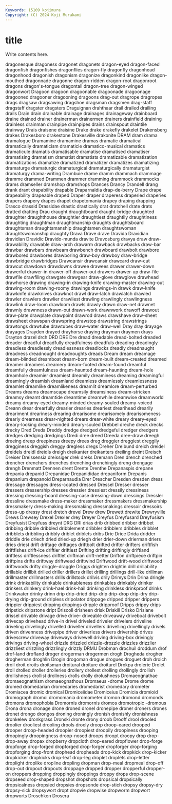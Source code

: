 ```yaml
---
Keywords: 15109 kojimura
Copyright: (C) 2024 Koji Murakami
---
```


# title

Write contents here.




dragonesque dragoness dragonet dragonets dragon-eyed dragon-faced dragonfish dragonfishes dragonflies dragon-fly
dragonfly dragonhead dragonhood dragonish dragonism dragonize dragonkind dragonlike dragon-mouthed dragonnade
dragonne dragon-ridden dragon-root dragonroot dragons dragon's-tongue dragontail dragon-tree dragon-winged dragonwort
Dragoon dragoon dragoonable dragoonade dragoonage dragooned dragooner dragooning dragoons drag-out
dragrope dragropes drags dragsaw dragsawing dragshoe dragsman dragsmen drag-staff dragstaff
dragster dragsters Draguignan drahthaar drail drailed drailing drails Drain drain
drainable drainage drainages drainageway drainboard draine drained drainer drainerman drainermen
drainers drainfield draining drainless drainman drainpipe drainpipes drains drainspout draintile
drainway Drais draisene draisine Drake drake drakefly drakelet Drakensberg drakes
Drakesboro drakestone Drakesville drakonite DRAM dram drama dramalogue Dramamine dramamine
dramas dramatic dramatical dramatically dramaticism dramaticle dramatico-musical dramatics dramaticule dramatis
dramatisable dramatise dramatised dramatiser dramatising dramatism dramatist dramatists dramatizable dramatization
dramatizations dramatize dramatized dramatizer dramatizes dramatizing dramaturge dramaturgic dramaturgical dramaturgically
dramaturgist dramaturgy drama-writing Drambuie drame dramm drammach drammage dramme drammed
Drammen drammer dramming drammock drammocks drams dramseller dramshop dramshops Drances
Drancy Drandell drang drank drant drapability drapable Draparnaldia drap-de-berry Drape
drape drapeability drapeable draped Draper draper draperess draperied draperies drapers
drapery drapes drapet drapetomania drapey draping drapping Drasco drassid Drassidae
drastic drastically drat dratchell drate drats dratted dratting Drau draught
draughtboard draught-bridge draughted draughter draughthouse draughtier draughtiest draughtily draughtiness draughting
draughtman draughtmanship draughts draughtsboard draughtsman draughtsmanship draughtsmen draughtswoman draughtswomanship draughty
Drava Drave drave Dravida Dravidian dravidian Dravidic Dravido-munda dravite Dravosburg
dravya draw draw- drawability drawable draw-arch drawarm drawback drawbacks draw-bar
drawbar drawbars drawbeam drawbench drawboard drawbolt drawbore drawbored drawbores drawboring
draw-boy drawboy draw-bridge drawbridge drawbridges Drawcansir drawcansir drawcard draw-cut drawcut
drawdown drawdowns drawee drawees drawer drawer-down drawerful drawer-in drawer-off drawer-out
drawers drawer-up draw-file drawfile drawfiling drawgate drawgear draw-glove drawglove drawhead
drawhorse drawing drawing-in drawing-knife drawing-master drawing-out drawing-room drawing-roomy drawings drawings-in
drawk draw-knife drawknife drawknives drawknot drawl draw-latch drawlatch drawled drawler
drawlers drawlier drawliest drawling drawlingly drawlingness drawlink draw-loom drawloom drawls
drawly drawn draw-net drawnet drawnly drawnness drawn-out drawn-work drawnwork drawoff
drawout draw-plate drawplate drawpoint drawrod draws drawshave draw-sheet drawsheet drawspan
drawspring drawstop drawstring drawstrings drawtongs drawtube drawtubes draw-water draw-well Dray
dray drayage drayages Drayden drayed drayhorse draying drayman draymen drays
Drayton drazel drch DRD DRE Dre dread dreadable dread-bolted dreaded
dreader dreadful dreadfully dreadfulness dreadfuls dreading dreadingly dreadless dreadlessly dreadlessness
dreadlocks dreadly dreadnaught dreadness dreadnought dreadnoughts dreads Dream dream dreamage
dream-blinded dreamboat dream-born dream-built dream-created dreamed dreamer dreamers dreamery dream-footed
dream-found dreamful dreamfully dreamfulness dream-haunted dream-haunting dream-hole dreamhole dreamier dreamiest
dreamily dreaminess dreaming dreamingful dreamingly dreamish dreamland dreamless dreamlessly dreamlessness
dreamlet dreamlike dreamlikeness dreamlit dreamlore dream-perturbed Dreams dreams dreamscape dreamsily
dreamsiness dream-stricken dreamsy dreamt dreamtide dreamtime dreamwhile dreamwise dreamworld dreamy
dreamy-eyed dreamy-minded dreamy-souled dreamy-voiced Dreann drear drearfully drearier drearies dreariest
drearihead drearily dreariment dreariness drearing drearisome drearisomely drearisomeness drearly drearness
drear-nighted drears drear-white dreary dreary-eyed dreary-looking dreary-minded dreary-souled Drebbel dreche
dreck drecks drecky Dred Dreda Dreddy dredge dredged dredgeful dredger
dredgers dredges dredging dredgings Dredi dree dreed Dreeda dree-draw dreegh
dreeing dreep dreepiness dreepy drees dreg dreggier dreggiest dreggily dregginess
dreggish dreggy dregless dregs Dreher Dreibund dreich dreidel dreidels dreidl
dreidls dreigh dreikanter dreikanters dreiling dreint Dreisch Dreiser Dreissensia dreissiger
drek dreks Dremann Dren drench drenched drencher drenchers drenches drenching
drenchingly dreng drengage drengh Drenmatt Drennen drent Drente Drenthe Drepanaspis
drepane drepania drepanid Drepanidae Drepanididae drepaniform Drepanis drepanium drepanoid Dreparnaudia
Drer Drescher Dresden dresden dress dressage dressages dress-coated dressed Dressel
Dresser dresser dressers dressership dresses dressier dressiest dressily dressiness dressing
dressing-board dressing-case dressing-down dressings Dressler dressline dressmake dress-maker dressmaker dressmakers
dressmakership dressmakery dress-making dressmaking dressmakings dressoir dressoirs dress-up dressy drest
dretch drevel Drew drew Drewett drewite Drewryville Drews Drewsey Drexel
Drexler drey Dreyer Dreyfus Dreyfusard Dreyfusism Dreyfusist Dreyfuss dreynt DRG
DRI drias drib dribbed dribber dribbet dribbing dribble dribbled dribblement
dribbler dribblers dribbles dribblet dribblets dribbling dribbly driblet driblets dribs
Dric Drice Drida dridder driddle drie driech dried dried-up driegh
drier drier-down drierman driers dries driest drift driftage driftages driftbolt
drifted drifter drifters driftfish driftfishes drift-ice driftier driftiest Drifting drifting
driftingly driftland driftless driftlessness driftlet driftman drift-netter Drifton driftpiece driftpin
driftpins drifts driftway driftweed driftwind Driftwood drift-wood driftwood driftwoods drifty
driggle-draggle Driggs drighten drightin drill drillability drillable drillbit drilled driller
drillers drillet drilling drillings drill-like drillman drillmaster drillmasters drills drillstock
drilvis drily Drimys Drin Drina dringle drink drinkability drinkable drinkableness
drinkables drinkably drinker drinkers drinkery drink-hael drink-hail drinking drinkless drinkproof
drinks Drinkwater drinky drinn drip drip-dried drip-drip drip-drop drip-dry drip-drying
drip-ground dripless dripolator drippage dripped dripper drippers drippier drippiest dripping
drippings dripple dripproof Dripps drippy drips dripstick dripstone dript Driscoll
drisheen drisk Driskill Drisko Drislane drissel drivable drivage drive drive-
driveable driveaway driveboat drivebolt drivecap drivehead drive-in drivel driveled driveler
drivelers driveline driveling drivelingly drivelled driveller drivellers drivelling drivellingly drivels
driven drivenness drivepipe driver driverless drivers drivership drives drivescrew driveway
driveways drivewell driving driving-box drivingly drivings driving-wheel drizzle drizzled drizzle-drozzle
drizzles drizzlier drizzliest drizzling drizzlingly drizzly DRMU Drobman drochuil droddum
drof drof-land drofland droger drogerman drogermen drogh Drogheda drogher drogherman
droghlin Drogin drogoman drogue drogues droguet droh droich droil droit
droits droitsman droitural droiture droiturel Drokpa drolerie Drolet droll drolled
droller drolleries drollery drollest drolling drollingly drollish drollishness drollist drollness
drolls drolly drolushness Dromaeognathae dromaeognathism dromaeognathous Dromaeus -drome Drome drome
dromed dromedarian dromedaries dromedarist dromedary drometer Dromiacea dromic dromical Dromiceiidae
Dromiceius Dromicia dromioid dromograph dromoi dromomania dromometer dromon dromond dromonds
dromons dromophobia Dromornis dromornis dromos dromotropic -dromous Drona drona dronage
drone droned dronel dronepipe droner droners drones dronet drongo drongos
droning droningly dronish dronishly dronishness dronkelew dronkgrass Dronski dronte drony
droob Drooff drool drooled droolier drooliest drooling drools drooly droop
droop-eared drooped drooper droop-headed droopier droopiest droopily droopiness drooping droopingly
droopingness droop-nosed droops droopt droopy drop drop- drop-away dropax dropberry
dropcloth drop-eared dropflower drop-forge dropforge drop-forged dropforged drop-forger dropforger drop-forging
dropforging drop-front drophead dropheads drop-kick dropkick drop-kicker dropkicker dropkicks drop-leaf
drop-leg droplet droplets drop-letter droplight droplike dropline dropling dropman drop-meal
dropmeal drop-off drop-out dropout dropouts droppage dropped dropper dropperful dropper-on
droppers dropping droppingly droppings droppy drops drop-scene dropseed drop-shaped dropshot
dropshots dropsical dropsically dropsicalness dropsied dropsies dropsonde drop-stich dropsy dropsy-dry
dropsy-sick dropsywort dropt dropvie dropwise dropworm dropwort dropworts Droschken Drosera

